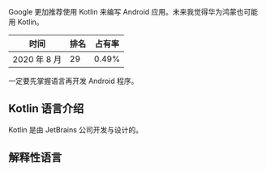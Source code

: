 Google 更加推荐使用 Kotlin 来编写 Android 应用。未来我觉得华为鸿蒙也可能用 Kotlin。

| 时间         | 排名 | 占有率 |
| ------------ | ---- | ------ |
| 2020 年 8 月 | 29   | 0.49%  |

一定要先掌握语言再开发 Android 程序。

## Kotlin 语言介绍

Kotlin 是由 JetBrains 公司开发与设计的。

## 解释性语言

